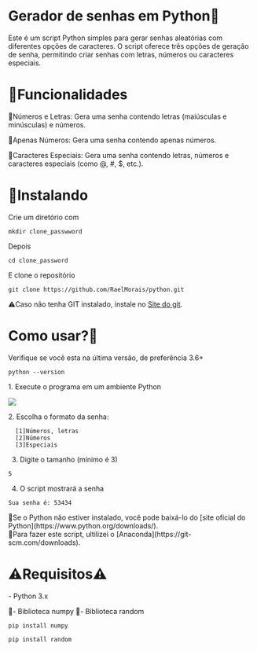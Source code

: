 <h1>Gerador de senhas em Python🐍</h1>

<p>Este é um script Python simples para gerar senhas aleatórias com diferentes opções de caracteres. 
  O script oferece três opções de geração de senha, permitindo criar senhas com letras, números ou caracteres especiais.</p>

<h1>🎯Funcionalidades</h1>
<p>📌Números e Letras: Gera uma senha contendo letras (maiúsculas e minúsculas) e números.</p>
<p>📌Apenas Números: Gera uma senha contendo apenas números.</p>
<p>📌Caracteres Especiais: Gera uma senha contendo letras, números e caracteres especiais (como @, #, $, etc.).</p>
<h1>🚀Instalando</h1>

Crie um diretório com


```
mkdir clone_passwword
```
Depois 

```
cd clone_password
```
E clone o repositório 

```
git clone https://github.com/RaelMorais/python.git

```
⚠️Caso não tenha GIT instalado, instale no [Site do git](https://git-scm.com/downloads).

<h1>Como usar?🤔</h1>

<p>Verifique se você esta na última versão, de preferência 3.6+</p>

```
python --version
```

<p>1. Execute o programa em um ambiente Python
<p align="left">
    <img src="https://skillicons.dev/icons?i=python,pycharm,anaconda" />
</p>
2. Escolha o formato da senha:


```
  [1]Números, letras
  [2]Números
  [3]Especiais
```

3. Digite o tamanho (mínimo é 3)



```
5
```
4. O script mostrará a senha

```
Sua senha é: 53434
```
</p>
📌Se o Python não estiver instalado, você pode baixá-lo do [site oficial do Python](https://www.python.org/downloads/).<br>
📌Para fazer este script, ultilizei o [Anaconda](https://git-scm.com/downloads).


<h1>⚠️Requisitos⚠️</h1>

<p> - Python 3.x</p>
<p>
📌- Biblioteca numpy
📌- Biblioteca random 

```
pip install numpy
```
```
pip install random
```



